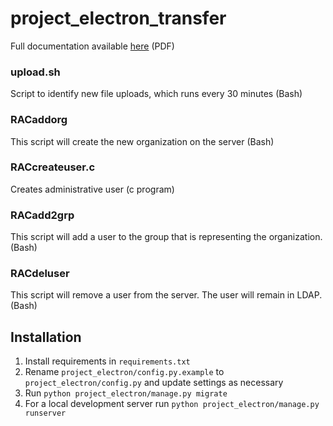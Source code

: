 # project_electron_transfer

Full documentation available [here](https://github.com/RockefellerArchiveCenter/project_electron_transfer/blob/scripts/scripts/Rockefeller%20Archive%20Center%20Bash%20Scripts%20Documentation.pdf) (PDF)

### upload.sh

Script to identify new file uploads, which runs every 30 minutes (Bash)

### RACaddorg

This script will create the new organization on the server (Bash)

### RACcreateuser.c

Creates administrative user (c program)

### RACadd2grp

This script will add a user to the group that is representing the organization. (Bash)

### RACdeluser

This script will remove a user from the server. The user will remain in LDAP. (Bash)
## Installation

1.  Install requirements in `requirements.txt`
2.  Rename `project_electron/config.py.example` to `project_electron/config.py` and update settings as necessary
3.  Run `python project_electron/manage.py migrate`
4.  For a local development server run `python project_electron/manage.py runserver`
